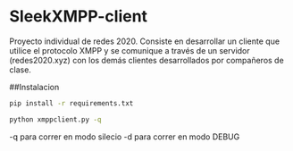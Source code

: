 # SleekXMPP-client
Proyecto individual de redes 2020. Consiste en desarrollar un cliente que utilice el protocolo XMPP y se comunique a través de un servidor (redes2020.xyz) con los demás clientes desarrollados por compañeros de clase.

##Instalacion

```bash
pip install -r requirements.txt
```

```bash
python xmppclient.py -q
```

-q para correr en modo silecio
-d para correr en modo DEBUG